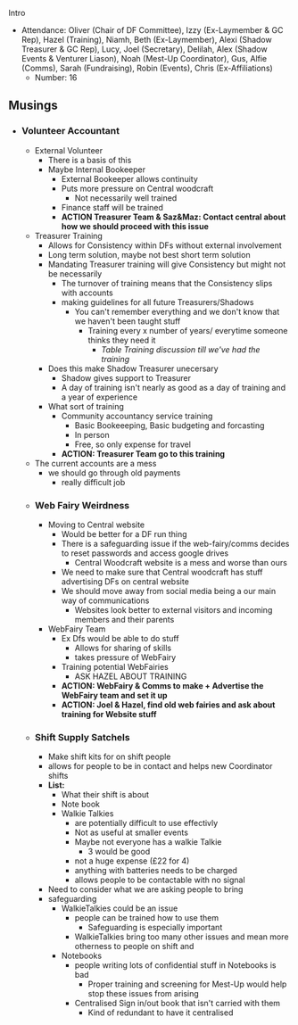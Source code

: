   Intro
* Attendance: Oliver (Chair of DF Committee), Izzy (Ex-Laymember & GC Rep), Hazel (Training), Niamh, Beth (Ex-Laymember), Alexi (Shadow Treasurer & GC Rep), Lucy, Joel (Secretary), Delilah, Alex (Shadow Events & Venturer Liason), Noah (Mest-Up Coordinator), Gus, Alfie (Comms), Sarah (Fundraising), Robin (Events), Chris (Ex-Affiliations)
  * Number: 16
## Musings
  * ### Volunteer Accountant
    * External Volunteer
      * There is a basis of this
      * Maybe Internal Bookeeper
        * External Bookeeper allows continuity
        * Puts more pressure on Central woodcraft
          * Not necessarily well trained
        * Finance staff will be trained
        * **ACTION Treasurer Team & Saz&Maz: Contact central about how we should proceed with this issue**
    * Treasurer Training
      * Allows for Consistency within DFs without external involvement
      * Long term solution, maybe not best short term solution
      * Mandating Treasurer training will give Consistency but might not be necessarily
        * The turnover of training means that the Consistency slips with accounts
        * making guidelines for all future Treasurers/Shadows
          * You can't remember everything and we don't know that we haven't been taught stuff
            * Training every x number of years/ everytime someone thinks they need it
              * *Table Training discussion till we've had the training*
      * Does this make Shadow Treasurer unecersary
        * Shadow gives support to Treasurer
        * A day of training isn't nearly as good as a day of training and a year of experience
      * What sort of training
        * Community accountancy service training
          * Basic Bookeeeping, Basic budgeting and forcasting
          * In person
          * Free, so only expense for travel
        * **ACTION: Treasurer Team go to this training**
    * The current accounts are a mess
      * we should go through old payments
        * really difficult job
    * ### Web Fairy Weirdness
      * Moving to Central website
        * Would be better for a DF run thing
        * There is a safeguarding issue if the web-fairy/comms decides to reset passwords and access google drives
          * Central Woodcraft website is a mess and worse than ours
        * We need to make sure that Central woodcraft has stuff advertising DFs on central website
        * We should move away from social media being a our main way of communications
          * Websites look better to external visitors and incoming members and their parents
      * WebFairy Team
        * Ex Dfs would be able to do stuff
          * Allows for sharing of skills
          * takes pressure of WebFairy
        * Training potential WebFairies
          * ASK HAZEL ABOUT TRAINING
        * **ACTION: WebFairy & Comms to make + Advertise the WebFairy team and set it up**
        * **ACTION: Joel & Hazel, find old web fairies and ask about training for Website stuff**
    * ### Shift Supply Satchels
      * Make shift kits for on shift people
      * allows for people to be in contact and helps new Coordinator shifts
      * **List:**
        * What their shift is about
        * Note book
        * Walkie Talkies
          * are potentially difficult to use effectivly
          * Not as useful at smaller events
          * Maybe not everyone has a walkie Talkie
            * 3 would be good
          * not a huge expense (£22 for 4)
          * anything with batteries needs to be charged
          * allows people to be contactable with no signal
      * Need to consider what we are asking people to bring
      * safeguarding
        * WalkieTalkies could be an issue
          * people can be trained how to use them
            * Safeguarding is especially important
          * WalkieTalkies bring too many other issues and mean more otherness to people on shift and
        * Notebooks
          * people writing lots of confidential stuff in Notebooks is bad
            * Proper training and screening for Mest-Up would help stop these issues from arising
          * Centralised Sign in/out book that isn't carried with them
            * Kind of redundant to have it centralised
            
